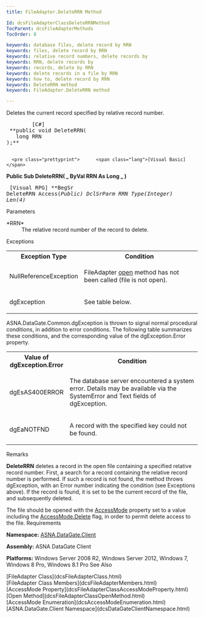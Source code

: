 ```yaml
---
title: FileAdapter.DeleteRRN Method

Id: dcsFileAdapterClassDeleteRRNMethod
TocParent: dcsFileAdapterMethods
TocOrder: 8

keywords: database files, delete record by RRN
keywords: files, delete record by RRN
keywords: relative record numbers, delete records by
keywords: RRN, delete records by
keywords: records, delete by RRN
keywords: delete records in a file by RRN
keywords: how to, delete record by RRN
keywords: DeleteRRN method
keywords: FileAdapter.DeleteRRN method

---
```


Deletes the current record specified by relative record number.
<pre class="prettyprint">        <span class="lang">[C#]</span>
 **public void DeleteRRN(
   long RRN
);** 
      </pre>
      <pre class="prettyprint">      <span class="lang">[Visual Basic] </span>
 **Public Sub DeleteRRN( _
   ByVal RRN As Long _
)** 
      </pre>
      <pre class="prettyprint">        <span class="lang">[Visual RPG]</span>
 **BegSr DeleteRRN Access(*Public)
   DclSrParm RRN Type(*Integer) Len(4)** 
      </pre>

Parameters

<dl>
        <dt>
 *RRN* 
        </dt>
        <dd>The relative record number of the record to delete.
					</dd>
</dl>

Exceptions

<table class="dtTABLE" id="table2" x-use-null-cells="x-use-null-cells" style="border-spacing: 0px;     x-cell-content-align: Top" cellspacing="0">
          <colgroup span="1">
            <col span="1" style="FONT-WEIGHT: bold; WIDTH: 30%" />
            <col span="1" style="WIDTH: 70%" />
          </colgroup>
          <tr>
            <th colspan="1" rowspan="1">
							Exception Type
						</th>
            <th colspan="1" rowspan="1">
							Condition
						</th>
          </tr>
          <tr>
            <td colspan="1" rowspan="1">

NullReferenceException
</td>
            <td colspan="1" rowspan="1">

FileAdapter [open](dcsFileAdapterClassOpenMethod.html) method has not been called (file is not open).
</td>
          </tr>
          <tr>
            <td colspan="1" rowspan="1">

dgException
</td>
            <td colspan="1" rowspan="1">

See table below.
</td>
          </tr>
</table>

ASNA.DataGate.Common.dgException is thrown to signal normal procedural conditions, in addition to error conditions. The following table summarizes these conditions, and the corresponding value of the dgException.Error property.
<br />

<table class="dtTABLE" id="table3" x-use-null-cells="x-use-null-cells" style="border-spacing: 0px;     x-cell-content-align: Top" cellspacing="0">
          <colgroup span="1">
            <col span="1" style="FONT-WEIGHT: bold; WIDTH: 20%" />
            <col span="1" style="WIDTH: 70%" />
          </colgroup>
          <tr>
            <th colspan="1" rowspan="1">
							Value of
							<br />
							dgException.Error
						</th>
            <th colspan="1" rowspan="1">
							Condition
						</th>
          </tr>
          <tr>
            <td colspan="1" rowspan="1">

dgEsAS400ERROR
</td>
            <td colspan="1" rowspan="1">

The database server encountered a system error. Details may be available via the SystemError and Text fields of dgException.
</td>
          </tr>
          <tr>
            <td colspan="1" rowspan="1">

dgEaNOTFND
</td>
            <td colspan="1" rowspan="1">

A record with the specified key could not be found.
</td>
          </tr>
</table>

Remarks

**DeleteRRN** deletes a record in the open file containing a specified relative record number. First, a search for a record containing the relative record number is performed. If such a record is not found, the method throws dgException, with an Error number indicating the condition (see Exceptions above). If the record is found, it is set to be the current record of the file, and subsequently deleted.

The file should be opened with the [ AccessMode](dcsFileAdapterClassAccessModeProperty.html) property set to a value including the [AccessMode.Delete](dcsAccessModeEnumeration.html) flag, in order to permit delete access to the file.
Requirements

<span> **Namespace:** [ASNA.DataGate.Client](dcsDataGateClientNamespace.html) </span> 

<span> **Assembly:** ASNA DataGate Client</span> 

<span> **Platforms:** Windows Server 2008 R2, Windows Server 2012, Windows 7, Windows 8 Pro, Windows 8.1 Pro</span> 
See Also

<dl />
      [FileAdapter Class](dcsFileAdapterClass.html)
      <br />
      [FileAdapter Class Members](dcsFileAdapterMembers.html)
      <br />
      [AccessMode Property](dcsFileAdapterClassAccessModeProperty.html)
      <br />
      [Open Method](dcsFileAdapterClassOpenMethod.html)
      <br />
      [AccessMode Enumeration](dcsAccessModeEnumeration.html)
      <br />
      [ASNA.DataGate.Client Namespace](dcsDataGateClientNamespace.html)

